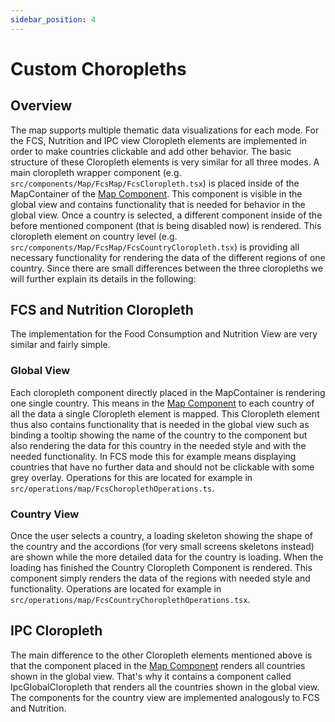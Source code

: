 ```yaml
---
sidebar_position: 4
---
```


# Custom Choropleths

## Overview
The map supports multiple thematic data visualizations for each mode. For the FCS, Nutrition and IPC view Cloropleth elements
are implemented in order to make countries clickable and add other behavior. The basic structure of these Cloropleth elements
is very similar for all three modes. A main cloropleth wrapper component (e.g. ```src/components/Map/FcsMap/FcsCloropleth.tsx```) is placed inside of the MapContainer of the
[Map Component](map_component.md). This component is visible in the global view and contains functionality that is needed for
behavior in the global view. Once a country is selected, a different component inside of the before mentioned component (that is being disabled now) is rendered.
This cloropleth element on country level (e.g. ```src/components/Map/FcsMap/FcsCountryCloropleth.tsx```) is providing all necessary functionality for rendering the data of the different
regions of one country. Since there are small differences between the three cloropleths we will further explain its details in the
following:

## FCS and Nutrition Cloropleth
The implementation for the Food Consumption and Nutrition View are very similar and fairly simple. 
### Global View
Each cloropleth component directly placed in the MapContainer is rendering one single country. This means in the [Map Component](map_component.md)
to each country of all the data a single Cloropleth element is mapped. This Cloropleth element thus also contains functionality
that is needed in the global view such as binding a tooltip showing the name of the country to the component but also rendering the
data for this country in the needed style and with the needed functionality. In FCS mode this for example means displaying countries that have no further data and should not be clickable
with some grey overlay. Operations for this are located for example in ```src/operations/map/FcsChoroplethOperations.ts```.

### Country View
Once the user selects a country, a loading skeleton showing the shape of the country and the accordions (for very small screens skeletons instead) are shown while
the more detailed data for the country is loading. When the loading has finished the Country Cloropleth Component is rendered.
This component simply renders the data of the regions with needed style and functionality. Operations are located for example in
```src/operations/map/FcsCountryChoroplethOperations.tsx```.

## IPC Cloropleth
The main difference to the other Cloropleth elements mentioned above is that the component placed in the [Map Component](map_component.md)
renders all countries shown in the global view. That's why it contains a component called IpcGlobalCloropleth that renders
all the countries shown in the global view. The components for the country view are implemented analogously to FCS and Nutrition.
